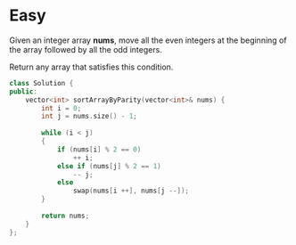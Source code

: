 # Easy

Given an integer array **nums**, move all the even integers at the beginning of the array followed by all the odd integers.

Return any array that satisfies this condition.

```cpp
class Solution {
public:
    vector<int> sortArrayByParity(vector<int>& nums) {
        int i = 0;
        int j = nums.size() - 1;
        
        while (i < j)
        {
            if (nums[i] % 2 == 0)
                ++ i;
            else if (nums[j] % 2 == 1)
                -- j;
            else
                swap(nums[i ++], nums[j --]);
        }
        
        return nums;
    }
};
```
